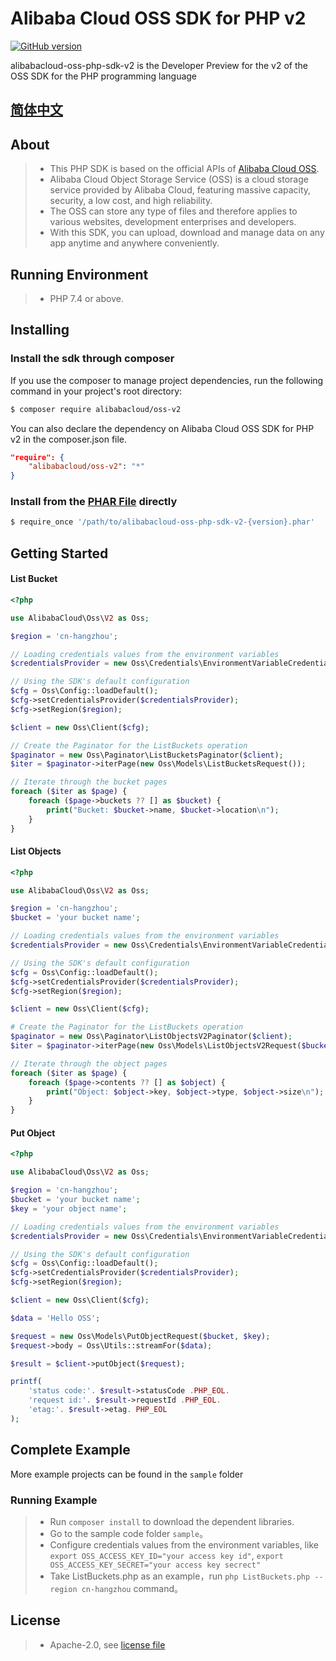 # Alibaba Cloud OSS SDK for PHP v2

[![GitHub version](https://badge.fury.io/gh/aliyun%2Falibabacloud-oss-php-sdk-v2.svg)](https://badge.fury.io/gh/aliyun%2Falibabacloud-oss-php-sdk-v2)

alibabacloud-oss-php-sdk-v2 is the Developer Preview for the v2 of the OSS SDK for the PHP programming language

## [简体中文](README-CN.md)

## About
> - This PHP SDK is based on the official APIs of [Alibaba Cloud OSS](http://www.aliyun.com/product/oss/).
> - Alibaba Cloud Object Storage Service (OSS) is a cloud storage service provided by Alibaba Cloud, featuring massive capacity, security, a low cost, and high reliability. 
> - The OSS can store any type of files and therefore applies to various websites, development enterprises and developers.
> - With this SDK, you can upload, download and manage data on any app anytime and anywhere conveniently. 

## Running Environment
> - PHP 7.4 or above. 

## Installing
### Install the sdk through composer
If you use the composer to manage project dependencies, run the following command in your project's root directory:
```bash
$ composer require alibabacloud/oss-v2
```
You can also declare the dependency on Alibaba Cloud OSS SDK for PHP v2 in the composer.json file.
```json
"require": {
    "alibabacloud/oss-v2": "*"
}
```

### Install from the [PHAR File](https://github.com/aliyun/alibabacloud-oss-php-sdk-v2/releases) directly
```bash
$ require_once '/path/to/alibabacloud-oss-php-sdk-v2-{version}.phar'
```


## Getting Started
#### List Bucket
```php
<?php

use AlibabaCloud\Oss\V2 as Oss;

$region = 'cn-hangzhou';

// Loading credentials values from the environment variables
$credentialsProvider = new Oss\Credentials\EnvironmentVariableCredentialsProvider();

// Using the SDK's default configuration
$cfg = Oss\Config::loadDefault();
$cfg->setCredentialsProvider($credentialsProvider);
$cfg->setRegion($region);

$client = new Oss\Client($cfg);

// Create the Paginator for the ListBuckets operation
$paginator = new Oss\Paginator\ListBucketsPaginator($client);
$iter = $paginator->iterPage(new Oss\Models\ListBucketsRequest());

// Iterate through the bucket pages
foreach ($iter as $page) {
    foreach ($page->buckets ?? [] as $bucket) {
        print("Bucket: $bucket->name, $bucket->location\n");
    }
}
```

#### List Objects
```php
<?php

use AlibabaCloud\Oss\V2 as Oss;

$region = 'cn-hangzhou';
$bucket = 'your bucket name';

// Loading credentials values from the environment variables
$credentialsProvider = new Oss\Credentials\EnvironmentVariableCredentialsProvider();

// Using the SDK's default configuration
$cfg = Oss\Config::loadDefault();
$cfg->setCredentialsProvider($credentialsProvider);
$cfg->setRegion($region);

$client = new Oss\Client($cfg);

# Create the Paginator for the ListBuckets operation
$paginator = new Oss\Paginator\ListObjectsV2Paginator($client);
$iter = $paginator->iterPage(new Oss\Models\ListObjectsV2Request($bucket));

// Iterate through the object pages
foreach ($iter as $page) {
    foreach ($page->contents ?? [] as $object) {
        print("Object: $object->key, $object->type, $object->size\n");
    }
}
```

#### Put Object
```php
<?php

use AlibabaCloud\Oss\V2 as Oss;

$region = 'cn-hangzhou';
$bucket = 'your bucket name';
$key = 'your object name';

// Loading credentials values from the environment variables
$credentialsProvider = new Oss\Credentials\EnvironmentVariableCredentialsProvider();

// Using the SDK's default configuration
$cfg = Oss\Config::loadDefault();
$cfg->setCredentialsProvider($credentialsProvider);
$cfg->setRegion($region);

$client = new Oss\Client($cfg);

$data = 'Hello OSS';

$request = new Oss\Models\PutObjectRequest($bucket, $key);
$request->body = Oss\Utils::streamFor($data);

$result = $client->putObject($request);

printf(
    'status code:'. $result->statusCode .PHP_EOL.
    'request id:'. $result->requestId .PHP_EOL.
    'etag:'. $result->etag. PHP_EOL
);
```

##  Complete Example
More example projects can be found in the `sample` folder 

### Running Example
> - Run `composer install` to download the dependent libraries.
> - Go to the sample code folder `sample`。
> - Configure credentials values from the environment variables, like `export OSS_ACCESS_KEY_ID="your access key id"`, `export OSS_ACCESS_KEY_SECRET="your access key secrect"`
> - Take ListBuckets.php as an example，run `php ListBuckets.php --region cn-hangzhou` command。

## License
> - Apache-2.0, see [license file](LICENSE)